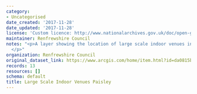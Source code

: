 ```yaml
---
category:
- Uncategorised
date_created: '2017-11-28'
date_updated: '2017-11-28'
license: 'Custom licence: http://www.nationalarchives.gov.uk/doc/open-government-licence/version/3/'
maintainer: Renfrewshire Council
notes: "<p>A layer showing the location of large scale indoor venues in Paisley.\_\
  </p>"
organization: Renfrewshire Council
original_dataset_link: https://www.arcgis.com/home/item.html?id=da0815b4bdea4e819eeb0e3cceda635c
records: 13
resources: []
schema: default
title: Large Scale Indoor Venues Paisley
---
```

